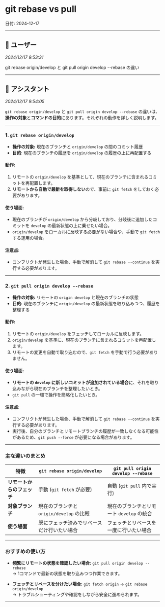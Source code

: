 # git rebase vs pull

日付: 2024-12-17

---

## 👤 ユーザー
*2024/12/17 9:53:31*

git rebase origin/develop と git pull origin develop --rebase の違い

---

## 🤖 アシスタント
*2024/12/17 9:54:05*

`git rebase origin/develop` と `git pull origin develop --rebase` の違いは、**操作の対象**と**コマンドの目的**にあります。それぞれの動作を詳しく説明します。

---

### 1. **`git rebase origin/develop`**
- **操作の対象:** 現在のブランチと `origin/develop` の間のコミット履歴
- **目的:** 現在のブランチの履歴を `origin/develop` の履歴の上に再配置する

#### 動作:
1. リモートの `origin/develop` を基準として、現在のブランチに含まれるコミットを再配置します。
2. **リモートから自動で最新を取得しない**ので、事前に `git fetch` をしておく必要があります。

#### 使う場面:
- 現在のブランチが `origin/develop` から分岐しており、分岐後に追加したコミットを `develop` の最新状態の上に乗せたい場合。
- `origin/develop` をローカルに反映する必要がない場合や、手動で `git fetch` する運用の場合。

#### 注意点:
- コンフリクトが発生した場合、手動で解消して `git rebase --continue` を実行する必要があります。

---

### 2. **`git pull origin develop --rebase`**
- **操作の対象:** リモートの `origin develop` と現在のブランチの状態
- **目的:** 現在のブランチに `origin/develop` の最新状態を取り込みつつ、履歴を整理する

#### 動作:
1. リモートの `origin/develop` をフェッチしてローカルに反映します。
2. `origin/develop` を基準に、現在のブランチに含まれるコミットを再配置します。
3. リモートの変更を自動で取り込むので、`git fetch` を手動で行う必要がありません。

#### 使う場面:
- **リモートの `develop` に新しいコミットが追加されている場合**に、それを取り込みながら現在のブランチを整理したいとき。
- `git pull` の一環で操作を簡略化したいとき。

#### 注意点:
- コンフリクトが発生した場合、手動で解消して `git rebase --continue` を実行する必要があります。
- 実行後、自分のブランチとリモートブランチの履歴が一致しなくなる可能性があるため、`git push --force` が必要になる場合があります。

---

### **主な違いのまとめ**

| 特徴                            | `git rebase origin/develop`            | `git pull origin develop --rebase`    |
|---------------------------------|---------------------------------------|--------------------------------------|
| **リモートからのフェッチ**         | 手動 (`git fetch` が必要)               | 自動 (`git pull` 内で実行)             |
| **対象ブランチ**                  | 現在のブランチと `origin/develop` の比較 | 現在のブランチとリモート `develop` の統合 |
| **使う場面**                     | 既にフェッチ済みでリベースだけ行いたい場合 | フェッチとリベースを一度に行いたい場合    |

---

### **おすすめの使い方**
- **頻繁にリモートの状態を確認したい場合:** `git pull origin develop --rebase`  
  → 1コマンドで最新の状態を取り込みつつ作業できます。

- **フェッチとリベースを分けたい場合:** `git fetch origin` → `git rebase origin/develop`  
  → トラブルシューティングや確認をしながら安全に進められます。

---
